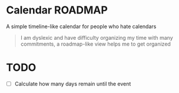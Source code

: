 # Calendar ROADMAP


A simple timeline-like calendar for people who hate calendars

> I am dyslexic and have difficulty organizing my time with many commitments, 
> a roadmap-like view helps me to get organized 

# TODO 
- [ ] Calculate how many days remain until the event
